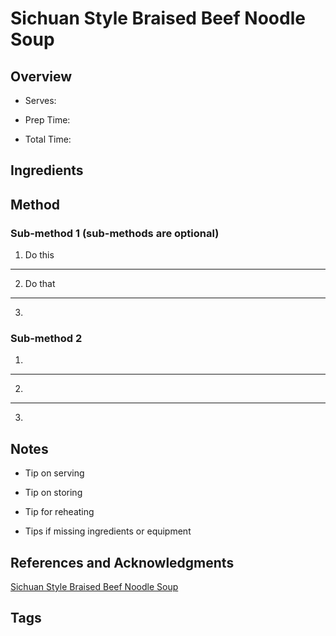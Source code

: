 # Sichuan Style Braised Beef Noodle Soup

## Overview

- Serves:

- Prep Time:

- Total Time:

## Ingredients



## Method

### Sub-method 1 (sub-methods are optional)

1. Do this
---
2. Do that
---
3.

### Sub-method 2

1.
---
2.
---
3.

## Notes

- Tip on serving

- Tip on storing

- Tip for reheating

- Tips if missing ingredients or equipment

## References and Acknowledgments

[Sichuan Style Braised Beef Noodle Soup](https://www.reddit.com/r/FoodPorn/comments/aq5jkt/sichuan_style_braised_beef_with_hand_pulled/)

## Tags


